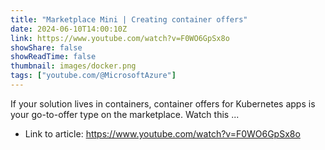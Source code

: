 ```yaml
---
title: "Marketplace Mini | Creating container offers"
date: 2024-06-10T14:00:10Z
link: https://www.youtube.com/watch?v=F0WO6GpSx8o
showShare: false
showReadTime: false
thumbnail: images/docker.png
tags: ["youtube.com/@MicrosoftAzure"]
---
```

If your solution lives in containers, container offers for Kubernetes apps is your go-to-offer type on the marketplace. Watch this ...

- Link to article: https://www.youtube.com/watch?v=F0WO6GpSx8o